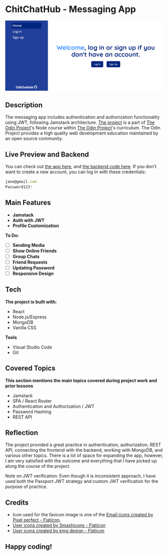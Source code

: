 # ChitChatHub - Messaging App
![Screenshot of the ChitChatHub app.](/screenshot.png)
## Description
The messaging app includes authentication and authorization functionality using JWT, following Jamstack architecture. [The project](https://www.theodinproject.com/lessons/nodejs-messaging-app) is a part of [The Odin Project](https://www.theodinproject.com/dashboard)'s Node course within [The Odin Project](https://www.theodinproject.com/dashboard)'s curriculum. The Odin Project provides a high quality web development education maintained by an open source community.
## Live Preview and Backend
You can check out [the app here](https://messaging-app-rosy.vercel.app/), and [the backend code here](https://github.com/Haminimi/messaging-app-backend). 
If you don't want to create a new account, you can log in with these credentials: 
```js
jane@gmail.com
Password123!
```
## Main Features
- **Jamstack**
- **Auth with JWT**
- **Profile Customization**

**To Do:**
- [ ] **Sending Media**
- [ ] **Show Online Friends**
- [ ] **Group Chats**
- [ ] **Friend Requests**
- [ ] **Updating Password**
- [ ] **Responsive Design**
## Tech
**The project is built with:**
- React
- Node.js/Express
- MongoDB
- Vanilla CSS

**Tools**
- Visual Studio Code
- Git
## Covered Topics
**This section mentions the main topics covered during project work and prior lessons**
- Jamstack
- SPA / React Router
- Authentication and Authorization / JWT
- Password Hashing
- REST API
## Reflection
The project provided a great practice in authentication, authorization, REST API, connecting the frontend with the backend, working with MongoDB, and various other topics. There is a lot of space for expanding the app, however, I am very satisfied with the outcome and everything that I have picked up along the course of the project.

Note on JWT verification: Even though it is inconsistent approach, I have used both the Passport JWT strategy and custom JWT verification for the purpose of practice.
<!-- Inactive -->
## Credits
- Icon used for the favicon image is one of the [Email icons created by Pixel perfect - Flaticon](https://www.flaticon.com/free-icons/email).
- [User icons created by Smashicons - Flaticon](https://www.flaticon.com/free-icons/user)
- [User icons created by kmg design - Flaticon](https://www.flaticon.com/free-icons/user)
## Happy coding!
